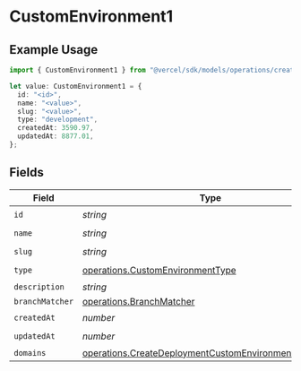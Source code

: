 # CustomEnvironment1

## Example Usage

```typescript
import { CustomEnvironment1 } from "@vercel/sdk/models/operations/createdeployment.js";

let value: CustomEnvironment1 = {
  id: "<id>",
  name: "<value>",
  slug: "<value>",
  type: "development",
  createdAt: 3590.97,
  updatedAt: 8877.01,
};
```

## Fields

| Field                                                                                                                        | Type                                                                                                                         | Required                                                                                                                     | Description                                                                                                                  |
| ---------------------------------------------------------------------------------------------------------------------------- | ---------------------------------------------------------------------------------------------------------------------------- | ---------------------------------------------------------------------------------------------------------------------------- | ---------------------------------------------------------------------------------------------------------------------------- |
| `id`                                                                                                                         | *string*                                                                                                                     | :heavy_check_mark:                                                                                                           | N/A                                                                                                                          |
| `name`                                                                                                                       | *string*                                                                                                                     | :heavy_check_mark:                                                                                                           | N/A                                                                                                                          |
| `slug`                                                                                                                       | *string*                                                                                                                     | :heavy_check_mark:                                                                                                           | N/A                                                                                                                          |
| `type`                                                                                                                       | [operations.CustomEnvironmentType](../../models/operations/customenvironmenttype.md)                                         | :heavy_check_mark:                                                                                                           | N/A                                                                                                                          |
| `description`                                                                                                                | *string*                                                                                                                     | :heavy_minus_sign:                                                                                                           | N/A                                                                                                                          |
| `branchMatcher`                                                                                                              | [operations.BranchMatcher](../../models/operations/branchmatcher.md)                                                         | :heavy_minus_sign:                                                                                                           | N/A                                                                                                                          |
| `createdAt`                                                                                                                  | *number*                                                                                                                     | :heavy_check_mark:                                                                                                           | N/A                                                                                                                          |
| `updatedAt`                                                                                                                  | *number*                                                                                                                     | :heavy_check_mark:                                                                                                           | N/A                                                                                                                          |
| `domains`                                                                                                                    | [operations.CreateDeploymentCustomEnvironmentDomains](../../models/operations/createdeploymentcustomenvironmentdomains.md)[] | :heavy_minus_sign:                                                                                                           | N/A                                                                                                                          |